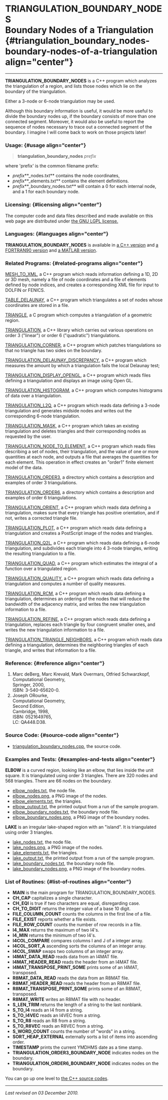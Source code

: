 TRIANGULATION\_BOUNDARY\_NODES\
Boundary Nodes of a Triangulation {#triangulation_boundary_nodes-boundary-nodes-of-a-triangulation align="center"}
=================================

------------------------------------------------------------------------

**TRIANGULATION\_BOUNDARY\_NODES** is a C++ program which analyzes the
triangulation of a region, and lists those nodes which lie on the
boundary of the triangulation.

Either a 3-node or 6-node triangulation may be used.

Although this boundary information is useful, it would be more useful to
divide the boundary nodes up, if the boundary consists of more than one
connected segment. Moreover, it would also be useful to report the
sequence of nodes necessary to trace out a connected segment of the
boundary. I imagine I will come back to work on those projects later!

### Usage: {#usage align="center"}

> **triangulation\_boundary\_nodes** *prefix*

where 'prefix' is the common filename prefix:

-   *prefix***\_nodes.txt** contains the node coordinates,
-   *prefix***\_elements.txt** contains the element definitions.
-   *prefix***\_boundary\_nodes.txt** will contain a 0 for each internal
    node, and a 1 for each boundary node.

### Licensing: {#licensing align="center"}

The computer code and data files described and made available on this
web page are distributed under [the GNU LGPL
license.](../../txt/gnu_lgpl.txt)

### Languages: {#languages align="center"}

**TRIANGULATION\_BOUNDARY\_NODES** is available in [a C++
version](../../master/triangulation_boundary_nodes/triangulation_boundary_nodes.md)
and [a FORTRAN90
version](../../f_src/triangulation_boundary_nodes/triangulation_boundary_nodes.md)
and [a MATLAB
version](../../m_src/triangulation_boundary_nodes/triangulation_boundary_nodes.md).

### Related Programs: {#related-programs align="center"}

[MESH\_TO\_XML](../../master/mesh_to_xml/mesh_to_xml.md), a C++
program which reads information defining a 1D, 2D or 3D mesh, namely a
file of node coordinates and a file of elements defined by node indices,
and creates a corresponding XML file for input to DOLFIN or FENICS.

[TABLE\_DELAUNAY](../../master/table_delaunay/table_delaunay.md), a
C++ program which triangulates a set of nodes whose coordinates are
stored in a file.

[TRIANGLE](../../c_src/triangle/triangle.md), a C program which
computes a triangulation of a geometric region.

[TRIANGULATION](../../master/triangulation/triangulation.md), a C++
library which carries out various operations on order 3 ("linear") or
order 6 ("quadratic") triangulations.

[TRIANGULATION\_CORNER](../../master/triangulation_corner/triangulation_corner.md),
a C++ program which patches triangulations so that no triangle has two
sides on the boundary.

[TRIANGULATION\_DELAUNAY\_DISCREPANCY](../../master/triangulation_delaunay_discrepancy/triangulation_delaunay_discrepancy.md),
a C++ program which measures the amount by which a triangulation fails
the local Delaunay test;

[TRIANGULATION\_DISPLAY\_OPENGL](../../master/triangulation_display_opengl/triangulation_display_opengl.md),
a C++ program which reads files defining a triangulation and displays an
image using Open GL.

[TRIANGULATION\_HISTOGRAM](../../master/triangulation_histogram/triangulation_histogram.md),
a C++ program which computes histograms of data over a triangulation.

[TRIANGULATION\_L2Q](../../master/triangulation_l2q/triangulation_l2q.md),
a C++ program which reads data defining a 3-node triangulation and
generates midside nodes and writes out the corresponding 6-node
triangulation.

[TRIANGULATION\_MASK](../../master/triangulation_mask/triangulation_mask.md),
a C++ program which takes an existing triangulation and deletes
triangles and their corresponding nodes as requested by the user.

[TRIANGULATION\_NODE\_TO\_ELEMENT](../../master/triangulation_node_to_element/triangulation_node_to_element.md),
a C++ program which reads files describing a set of nodes, their
triangulation, and the value of one or more quantities at each node, and
outputs a file that averages the quantities for each element. This
operation in effect creates an "order1" finite element model of the
data.

[TRIANGULATION\_ORDER3](../../data/triangulation_order3/triangulation_order3.md),
a directory which contains a description and examples of order 3
triangulations.

[TRIANGULATION\_ORDER6](../../data/triangulation_order6/triangulation_order6.md),
a directory which contains a description and examples of order 6
triangulations.

[TRIANGULATION\_ORIENT](../../master/triangulation_orient/triangulation_orient.md),
a C++ program which reads data defining a triangulation, makes sure that
every triangle has positive orientation, and if not, writes a corrected
triangle file.

[TRIANGULATION\_PLOT](../../master/triangulation_plot/triangulation_plot.md),
a C++ program which reads data defining a triangulation and creates a
PostScript image of the nodes and triangles.

[TRIANGULATION\_Q2L](../../master/triangulation_q2l/triangulation_q2l.md),
a C++ program which reads data defining a 6-node triangulation, and
subdivides each triangle into 4 3-node triangles, writing the resulting
triangulation to a file.

[TRIANGULATION\_QUAD](../../master/triangulation_quad/triangulation_quad.md),
a C++ program which estimates the integral of a function over a
triangulated region.

[TRIANGULATION\_QUALITY](../../master/triangulation_quality/triangulation_quality.md),
a C++ program which reads data defining a triangulation and computes a
number of quality measures.

[TRIANGULATION\_RCM](../../master/triangulation_rcm/triangulation_rcm.md),
a C++ program which reads data defining a triangulation, determines an
ordering of the nodes that will reduce the bandwidth of the adjacency
matrix, and writes the new triangulation information to a file.

[TRIANGULATION\_REFINE](../../master/triangulation_refine/triangulation_refine.md),
a C++ program which reads data defining a triangulation, replaces each
triangle by four congruent smaller ones, and writes the new
triangulation information to a file.

[TRIANGULATION\_TRIANGLE\_NEIGHBORS](../../master/triangulation_triangle_neighbors/triangulation_triangle_neighbors.md),
a C++ program which reads data defining a triangulation, determines the
neighboring triangles of each triangle, and writes that information to a
file.

### Reference: {#reference align="center"}

1.  Marc deBerg, Marc Krevald, Mark Overmars, Otfried Schwarzkopf,\
    Computational Geometry,\
    Springer, 2000,\
    ISBN: 3-540-65620-0.
2.  Joseph ORourke,\
    Computational Geometry,\
    Second Edition,\
    Cambridge, 1998,\
    ISBN: 0521649765,\
    LC: QA448.D38.

### Source Code: {#source-code align="center"}

-   [triangulation\_boundary\_nodes.cpp](triangulation_boundary_nodes.cpp),
    the source code.

### Examples and Tests: {#examples-and-tests align="center"}

**ELBOW** is a curved region, looking like an elbow, that lies inside
the unit square. It is triangulated using order 3 triangles. There are
320 nodes and 568 triangles. There are 66 nodes on the boundary.

-   [elbow\_nodes.txt](elbow_nodes.txt), the node file.
-   [elbow\_nodes.png](elbow_nodes.png), a PNG image of the nodes.
-   [elbow\_elements.txt](elbow_elements.txt), the triangles.
-   [elbow\_output.txt](elbow_output.txt), the printed output from a run
    of the sample program.
-   [elbow\_boundary\_nodes.txt](elbow_boundary_nodes.txt), the boundary
    node file.
-   [elbow\_boundary\_nodes.png](elbow_boundary_nodes.png), a PNG image
    of the boundary nodes.

**LAKE** is an irregular lake-shaped region with an "island". It is
triangulated using order 3 triangles.

-   [lake\_nodes.txt](lake_nodes.txt), the node file.
-   [lake\_nodes.png](lake_nodes.png), a PNG image of the nodes.
-   [lake\_elements.txt](lake_elements.txt), the triangles.
-   [lake\_output.txt](lake_output.txt), the printed output from a run
    of the sample program.
-   [lake\_boundary\_nodes.txt](lake_boundary_nodes.txt), the boundary
    node file.
-   [lake\_boundary\_nodes.png](lake_boundary_nodes.png), a PNG image of
    the boundary nodes.

### List of Routines: {#list-of-routines align="center"}

-   **MAIN** is the main program for TRIANGULATION\_BOUNDARY\_NODES.
-   **CH\_CAP** capitalizes a single character.
-   **CH\_EQI** is true if two characters are equal, disregarding case.
-   **CH\_TO\_DIGIT** returns the integer value of a base 10 digit.
-   **FILE\_COLUMN\_COUNT** counts the columns in the first line of a
    file.
-   **FILE\_EXIST** reports whether a file exists.
-   **FILE\_ROW\_COUNT** counts the number of row records in a file.
-   **I4\_MAX** returns the maximum of two I4's.
-   **I4\_MIN** returns the minimum of two I4's.
-   **I4COL\_COMPARE** compares columns I and J of a integer array.
-   **I4COL\_SORT\_A** ascending sorts the columns of an integer array.
-   **I4COL\_SWAP** swaps two columns of an integer array.
-   **I4MAT\_DATA\_READ** reads data from an I4MAT file.
-   **I4MAT\_HEADER\_READ** reads the header from an I4MAT file.
-   **I4MAT\_TRANSPOSE\_PRINT\_SOME** prints some of an I4MAT,
    transposed.
-   **R8MAT\_DATA\_READ** reads the data from an R8MAT file.
-   **R8MAT\_HEADER\_READ** reads the header from an R8MAT file.
-   **R8MAT\_TRANSPOSE\_PRINT\_SOME** prints some of an R8MAT,
    transposed.
-   **R8MAT\_WRITE** writes an R8MAT file with no header.
-   **S\_LEN\_TRIM** returns the length of a string to the last
    nonblank.
-   **S\_TO\_I4** reads an I4 from a string.
-   **S\_TO\_I4VEC** reads an I4VEC from a string.
-   **S\_TO\_R8** reads an R8 from a string.
-   **S\_TO\_R8VEC** reads an R8VEC from a string.
-   **S\_WORD\_COUNT** counts the number of "words" in a string.
-   **SORT\_HEAP\_EXTERNAL** externally sorts a list of items into
    ascending order.
-   **TIMESTAMP** prints the current YMDHMS date as a time stamp.
-   **TRIANGULATION\_ORDER3\_BOUNDARY\_NODE** indicates nodes on the
    boundary.
-   **TRIANGULATION\_ORDER6\_BOUNDARY\_NODE** indicates nodes on the
    boundary.

You can go up one level to [the C++ source codes](../cpp_src.md).

------------------------------------------------------------------------

*Last revised on 03 December 2010.*

